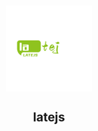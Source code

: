 <p align="center">
<img src="./logo.png" height="200">
</p>

<h1 align="center">
latejs
</h1>
<!-- <p align="center">
Frontend tooling.
<p> -->
<!-- <div align="center">
  It's not too late to start now
</div> -->
<!-- <h3 align="center">
<i>Get involved!</i><
</h3> -->
